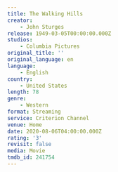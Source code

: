 ```yaml
---
title: The Walking Hills
creator:
    - John Sturges
release: 1949-03-05T00:00:00.000Z
studios:
    - Columbia Pictures
original_title: ''
original_language: en
language:
    - English
country:
    - United States
length: 78
genre:
    - Western
format: Streaming
service: Criterion Channel
venue: Home
date: 2020-08-06T04:00:00.000Z
rating: '3'
revisit: false
media: Movie
tmdb_id: 241754
---
```



